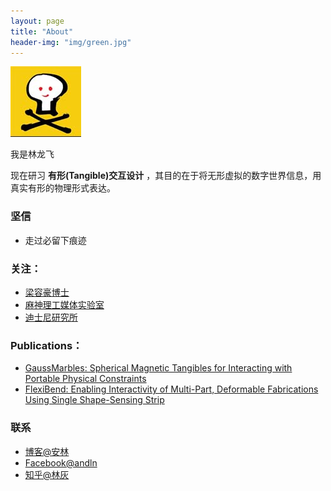```yaml
---
layout: page
title: "About"
header-img: "img/green.jpg"
---
```



<!-- <center>
    <p><img src="https://raw.githubusercontent.com/Andln/andln.github.io/master/img/andln.jpg" align="center"></p>
</center> -->
![img01](https://raw.githubusercontent.com/Andln/andln.github.io/master/img/andln.jpg)

我是林龙飞

现在研习 **有形(Tangible)交互设计** ，其目的在于将无形虚拟的数字世界信息，用真实有形的物理形式表达。

### 坚信

- 走过必留下痕迹



### 关注：

- [梁容豪博士](http://www.cmlab.csie.ntu.edu.tw/~howieliang/)
- [麻神理工媒体实验室](www.media.mit.edu/)
- [迪士尼研究所](https://www.disneyresearch.com/projects/)




### Publications：

- [GaussMarbles: Spherical Magnetic Tangibles for Interacting with Portable Physical Constraints](http://dl.acm.org/citation.cfm?id=2858559&CFID=790246963&CFTOKEN=33371935)
- [FlexiBend: Enabling Interactivity of Multi-Part, Deformable Fabrications Using Single Shape-Sensing Strip](http://dl.acm.org/citation.cfm?id=2807456&CFID=790246963&CFTOKEN=33371935)





### 联系

- [博客@安林](https://andln.com)
- [Facebook@andln](https://www.facebook.com/idfei)
- [知乎@林灰](https://www.zhihu.com/people/andln)








